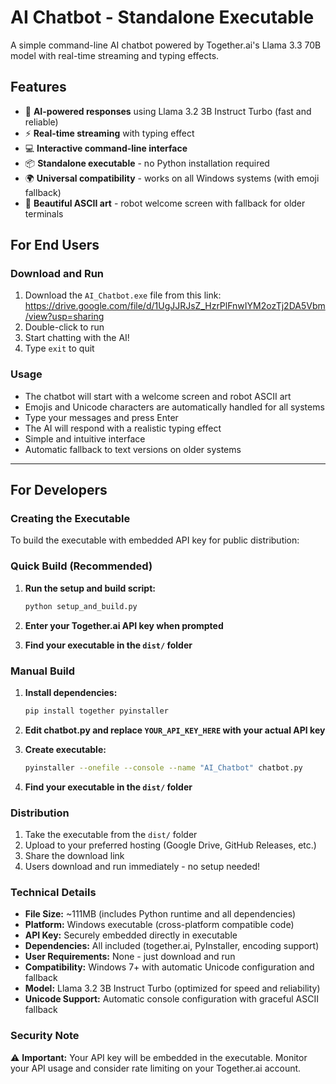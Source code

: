 # AI Chatbot - Standalone Executable

A simple command-line AI chatbot powered by Together.ai's Llama 3.3 70B model with real-time streaming and typing effects.

## Features

- 🤖 **AI-powered responses** using Llama 3.2 3B Instruct Turbo (fast and reliable)
- ⚡ **Real-time streaming** with typing effect
- 💻 **Interactive command-line interface**
- 📦 **Standalone executable** - no Python installation required
- 🌍 **Universal compatibility** - works on all Windows systems (with emoji fallback)
- 🎨 **Beautiful ASCII art** - robot welcome screen with fallback for older terminals

## For End Users

### Download and Run

1. Download the `AI_Chatbot.exe` file from this link: https://drive.google.com/file/d/1UgJJRJsZ_HzrPlFnwIYM2ozTj2DA5Vbm/view?usp=sharing
2. Double-click to run
3. Start chatting with the AI!
4. Type `exit` to quit

### Usage

- The chatbot will start with a welcome screen and robot ASCII art
- Emojis and Unicode characters are automatically handled for all systems
- Type your messages and press Enter
- The AI will respond with a realistic typing effect
- Simple and intuitive interface
- Automatic fallback to text versions on older systems

---

## For Developers

### Creating the Executable

To build the executable with embedded API key for public distribution:

### Quick Build (Recommended)

1. **Run the setup and build script:**
   ```bash
   python setup_and_build.py
   ```

2. **Enter your Together.ai API key when prompted**

3. **Find your executable in the `dist/` folder**

### Manual Build

1. **Install dependencies:**
   ```bash
   pip install together pyinstaller
   ```

2. **Edit chatbot.py and replace `YOUR_API_KEY_HERE` with your actual API key**

3. **Create executable:**
   ```bash
   pyinstaller --onefile --console --name "AI_Chatbot" chatbot.py
   ```

4. **Find your executable in the `dist/` folder**

### Distribution

1. Take the executable from the `dist/` folder
2. Upload to your preferred hosting (Google Drive, GitHub Releases, etc.)
3. Share the download link
4. Users download and run immediately - no setup needed!

### Technical Details

- **File Size:** ~111MB (includes Python runtime and all dependencies)
- **Platform:** Windows executable (cross-platform compatible code)
- **API Key:** Securely embedded directly in executable
- **Dependencies:** All included (together.ai, PyInstaller, encoding support)
- **User Requirements:** None - just download and run
- **Compatibility:** Windows 7+ with automatic Unicode configuration and fallback
- **Model:** Llama 3.2 3B Instruct Turbo (optimized for speed and reliability)
- **Unicode Support:** Automatic console configuration with graceful ASCII fallback


### Security Note

⚠️ **Important:** Your API key will be embedded in the executable. Monitor your API usage and consider rate limiting on your Together.ai account.
